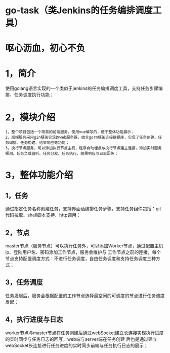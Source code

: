 # go-task（类Jenkins的任务编排调度工具）
# 呕心沥血，初心不负

# 1，简介
  使用golang语言实现的一个类似于jenkins的任务编排调度工具，支持任务步骤编排、任务调度执行功能；
   
# 2，模块介绍
    1，整个项目包括一个简易的前端服务，使用vue编写的，便于整体功能展示；
    2，后端服务采用gin框架实现的web服务器，结合gorm框架连接数据库，实现了任务创建、任务编排、任务构建、结果响应等功能；
    3，执行节点服务，可以添加执行节点主机，程序自动埋点与执行节点建立连接，添加实时服务探测、任务负载监听、任务分发、任务执行、结果响应与日志回传；

# 3，整体功能介绍
## 1，任务
  通过指定任务名称创建任务，支持界面话编排任务步骤，支持任务组件包括：git代码拉取、shell脚本支持、http调用；
## 2，节点
  master节点（服务节点）可以执行任务外，可以添加Worker节点，通过配置主机ip、登陆用户名、密码添加工作节点，服务会维护与
工作节点之前的连接，每个节点支持配置调度方式：不进行任务调度，自由任务调度和支持任务调度三种方式；
## 3，任务调度
  任务发起后，服务会根据配置的工作节点选择最空闲的可调度的节点进行任务调度发起；
## 4，执行进度与日志
  worker节点与master节点在任务创建后通过webSocket建立长连接实现执行进度的实时同步与任务日志的回写，web端与server端在任务创建
后也是通过建立webSocket长连接进行任务进度的实时同步前端与任务执行日志的展示；